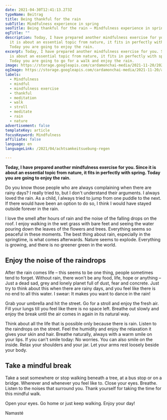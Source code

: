 ```yaml
---
date: 2021-04-30T12:41:13.273Z
typeName: Beitrag
title: Being thankful for the rain
subTitle: Mindfulness experience in spring
seoTitle: Being thankful for the rain – Mindfulness experience in spring
ogTitle: ""
description: Today, I have prepared another mindfulness exercise for you. Since
  it is about an essential topic from nature, it fits in perfectly with spring.
  Today you are going to enjoy the rain.
excerpt: Today, I have prepared another mindfulness exercise for you. Since it
  is about an essential topic from nature, it fits in perfectly with spring.
  Today you are going to go for a walk and enjoy the rain.
image: https://storage.googleapis.com/cardamonchai-media/2021-11-20/2021-04-30-regen-4-jpg-imagine-285808_6a7a39_1024_768/640.webp
ogImage: https://storage.googleapis.com/cardamonchai-media/2021-11-20/achtsamkeitsuebung-regen-fb-jpg-imagine-386808_778043_1200_628/640.webp
labels:
  - Mindfulness
  - mindful
  - mindfulness exercise
  - thankful
  - meditation
  - walk
  - stroll
  - meditate
  - rain
  - nature
advertisement: false
templateKey: article
focusKeyword: Mindfulness
affiliate: false
language: en
languageLink: /2021/04/achtsamkeitsuebung-regen

---
```


**Today, I have prepared another mindfulness exercise for you. Since it is about an essential topic from nature, it fits in perfectly with spring. Today you are going to enjoy the rain.**

Do you know those people who are always complaining when there are rainy days? I really tried to, but I don't understand their arguments. I always loved the rain. As a child, I always tried to jump from one puddle to the next. If there would have been an option to do so, I think I would have stayed outside forever in the rain.

I love the smell after hours of rain and the noise of the falling drops on the roof. I enjoy walking in the wet grass with bare feet and seeing the water pouring down the leaves of the flowers and trees. Everything seems so peaceful in these moments. The best thing about rain, especially in the springtime, is what comes afterwards. Nature seems to explode. Everything is growing, and there is no greener green in the world.

## Enjoy the noise of the raindrops

After the rain comes life – this seems to be one thing, people sometimes tend to forget. Without rain, there won't be any food, life, hope or anything – Just a dead sad, grey and lonely planet full of dust, fear and concrete. Just try to think about this when there are rainy days, and you feel like there is no end to all this water. I swear: It makes you want to dance in the rain!

Grab your umbrella and hit the street. Go for a stroll and enjoy the fresh air. Fill your lungs till you feel like there is no space left. Breathe out slowly and enjoy the break until the air comes in again in its natural way.

Think about all the life that is possible only because there is rain. Listen to the raindrops on the street. Feel the humidity and enjoy the relaxation it gives your skin and hair. Breathe naturally, always with a warm smile on your lips. If you can't smile today: No worries. You can also smile on the inside. Relax your shoulders and your jar. Let your arms rest loosely beside your body.

## Take a mindful break

Take a seat somewhere or stop walking beneath a tree, at a bus stop or on a bridge. Wherever and whenever you feel like to. Close your eyes. Breathe. Listen to the noises that surround you. Thank yourself for taking the time for this mindful walk.

Open your eyes. Go home or just keep walking. Enjoy your day!

Namasté

<Gallery name="achtsamkeitsuebung-regen-1" />

